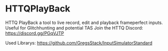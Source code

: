 # HTTQPlayBack
HTTQ PlayBack a tool to live record, edit and playback frameperfect inputs. Useful for Glitchhunting and potential TAS 
Join the HTTQ Discord: https://discord.gg/PGqVJTP

Used Librarys:
https://github.com/GregsStack/InputSimulatorStandard
